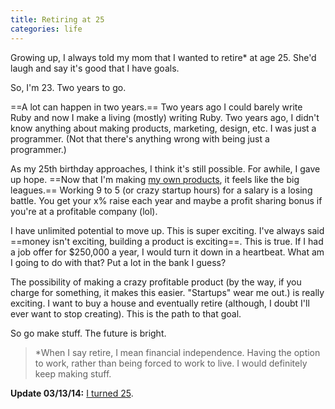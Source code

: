 ```yaml
---
title: Retiring at 25
categories: life
---
```


Growing up, I always told my mom that I wanted to retire* at age 25. She'd laugh and say it's good that I have goals.

So, I'm 23. Two years to go.

==A lot can happen in two years.== Two years ago I could barely write Ruby and now I make a living (mostly) writing Ruby. Two years ago, I didn't know anything about making products, marketing, design, etc. I was just a programmer. (Not that there's anything wrong with being just a programmer.)

As my 25th birthday approaches, I think it's still possible. For awhile, I gave up hope. ==Now that I'm making [my own products](http://cheddarapp.com), it feels like the big leagues.== Working 9 to 5 (or crazy startup hours) for a salary is a losing battle. You get your x% raise each year and maybe a profit sharing bonus if you're at a profitable company (lol).

I have unlimited potential to move up. This is super exciting. I've always said ==money isn't exciting, building a product is exciting==. This is true. If I had a job offer for $250,000 a year, I would turn it down in a heartbeat. What am I going to do with that? Put a lot in the bank I guess?

The possibility of making a crazy profitable product (by the way, if you charge for something, it makes this easier. "Startups" wear me out.) is really exciting. I want to buy a house and eventually retire (although, I doubt I'll ever want to stop creating). This is the path to that goal.

So go make stuff. The future is bright.

> *When I say retire, I mean financial independence. Having the option to work, rather than being forced to work to live. I would definitely keep making stuff.

**Update 03/13/14:** [I turned 25](http://soff.es/twenty-five).
